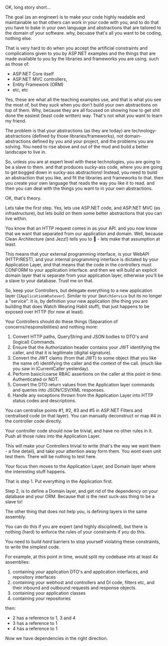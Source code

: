 OK, long story short...

The goal (as an engineer) is to make your code highly readable and maintainable so that others can work in your code with you, and to do that you have to bake in your own language and abstractions that are tailored to the domain of your software. why, becuase that's all you want to be coding, nothing else.

That is very hard to do when you accept the artificial constraints and complications given to you by ASP.NET examples and the things that are made available to you by the libraries and frameworks you are using.
such as those of:

- ASP.NET Core itself
- ASP.NET MVC controllers,
- Entity Framework (ORM)
- etc, etc

Yes, these are what all the teaching examples use, and that is what you see the most of, but they suck when you don't build your own abstractions on top of them. Why, because they are all focused on showing how to get shit done the easiest (least code written) way. That's not what you want to learn my friend.

The problem is that your abstractions (as they are today) are technology-abstractions (defined by those libraries/frameworks), not domain-abstractions defined by you and your project, and the problems you are solving. You need to rise above and out of the mud and build a better landscape to live in.

So, unless you are at expert level with these technologies, you are going to be a slave to them. and that produces sucky-ass code, where you are going to get bogged down in sucky-ass abstractions!
Instead, you need to build an abstraction that you like, and fit the libraries and frameworks to that. then you create your own language that reads the way you like it to read. and then you can deal with the things you want to in your own abstractions.

OK, that's theory.

Lets take the first step. Yes, lets use ASP.NET code, and ASP.NET MVC (as infrastructure), but lets build on them some better abstractions that you can live within.

You know that an HTTP request comes in as your API. and you now know that we want that separated from our application and domain. Well, because Clean Architecture (and Jezz!) tells you to :slightly_smiling_face: - lets make that assumption at least.

This means that your external programming interface, is your WebAPI (HTTP/REST), and your internal programming interface is dictated by your Application Layer, and that means that the code in the controllers must CONFORM to your application interface. and then we will build an explicit domain layer that is separate from your application layer, otherwise you'll be a slave to your database. Trust me on that.

So, keep your Controllers, but delegate everything to a new application layer (`IApplicationWhatever`). Similar to your `IWatchService` but its no longer a "service". It is, by definition your new application (the thing you are building that does Watch Wearing Habit stuff), that just happens to be exposed over HTTP (for now at least).

Your Controllers should do these things (Separation of concerns/responsibilities) and nothing more:

1. Convert HTTP paths, QueryString and JSON bodies to DTO's and (logical) Commands.
1. Ensure that the Authorization header contains your JWT identifying the caller, and that it is legitimate (digital signature).
1. Convert the JWT claims (from that JWT) to some object (that you like the name of) identifying the caller and the context of the call. (much like you saw in ICurrentCaller yesterday).
1. Perform basic/coarse RBAC assertions on the caller at this point in time. Authenticated or NOT.
1. Convert the DTO return values from the Application layer commands and queries into JSON/CSV/XML responses.
1. Handle any exceptions thrown from the Application Layer into HTTP status codes and descriptions.

You can centralise points #1, #2, #3 and #5 in ASP.NET Filters and centralised code (in that layer). You can manually deconstruct or map #4 in the controller code directly.

Your controller code should now be trivial, and have no other rules in it. Push all those rules into the Application Layer.

This will make your Controllers trivial to write (that's the way we want them - a fine detail), and take your attention away form them. You wont even unit test them. There will be nothing to test here.

Your focus then moves to the Application Layer, and Domain layer where the interesting stuff happens.

That is step 1. Put everything in the Application first.

Step 2, is to define a Domain layer, and get rid of the dependency on your database and your ORM. Because that is the next suck-ass thing to be a slave to!

The other thing that does not help you, is defining layers in the same assembly.

You can do this if you are expert (and highly disciplined), but there is nothing (hard) to enforce the rules of your constraints if you do this.

You need to build _hard_ barriers to stop yourself violating these constraints, to write the simplest code.

For example, at this point in time, would split my codebase into at least 4x assemblies:

1. containing your application DTO's and application interfaces, and repository interfaces
1. containing your webhost and controllers and DI code, filters etc, and their inbound and outbound requests and response objects.
1. containing your application classes
1. containing your repositories

then:

- 2 has a reference to 1, 3 and 4
- 3 has a reference to 1
- 4 has a reference to 1

Now we have dependencies in the right direction.
